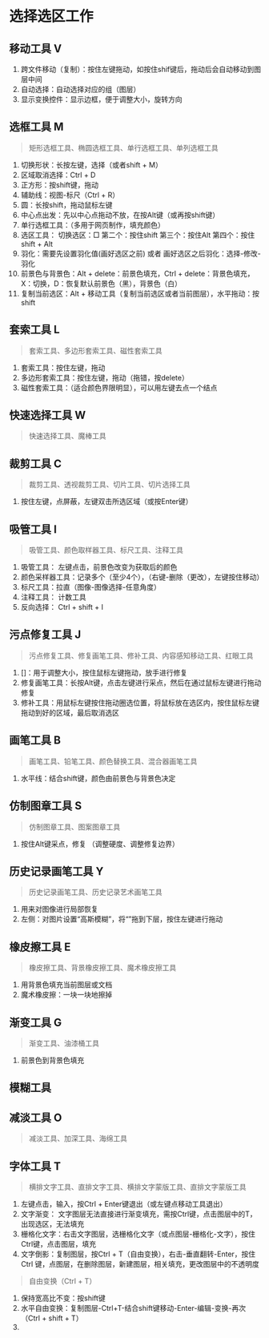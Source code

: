 # 选择选区工作

## 移动工具 V

1. 跨文件移动（复制）：按住左键拖动，如按住shif键后，拖动后会自动移动到图层中间
2. 自动选择：自动选择对应的组（图层）
3. 显示变换控件：显示边框，便于调整大小，旋转方向

## 选框工具 M
> 矩形选框工具、椭圆选框工具、单行选框工具、单列选框工具

1. 切换形状：长按左键，选择（或者shift + M）
2. 区域取消选择：Ctrl + D
3. 正方形：按shift键，拖动
4. 辅助线：视图-标尺（Ctrl + R）
5. 圆：长按shift，拖动鼠标左键
6. 中心点出发：先以中心点拖动不放，在按Alt键（或再按shift键）
7. 单行选框工具：（多用于网页制作，填充颜色）
8. 选区工具：
切换选区：□  第二个：按住shift 第三个：按住Alt 第四个：按住shift + Alt
9. 羽化：需要先设置羽化值(画好选区之前) 或者 画好选区之后羽化：选择-修改-羽化
10. 前景色与背景色：Alt + delete：前景色填充，Ctrl + delete：背景色填充，X：切换，D：恢复默认前景色（黑），背景色（白）
11. 复制当前选区：Alt + 移动工具（复制当前选区或者当前图层），水平拖动：按shift

## 套索工具 L
> 套索工具、多边形套索工具、磁性套索工具

1. 套索工具：按住左键，拖动
2. 多边形套索工具：按住左键，拖动（拖错，按delete）
3. 磁性套索工具：（适合颜色界限明显），可以用左键去点一个结点

## 快速选择工具 W
> 快速选择工具、魔棒工具

## 裁剪工具 C
> 裁剪工具、透视裁剪工具、切片工具、切片选择工具

1. 按住左键，点屏蔽，左键双击所选区域（或按Enter键）

## 吸管工具 I
> 吸管工具、颜色取样器工具、标尺工具、注释工具

1. 吸管工具： 左键点击，前景色改变为获取后的颜色
2. 颜色采样器工具：记录多个（至少4个），（右键-删除（更改），左键按住移动）
3. 标尺工具：拉直（图像-图像选择-任意角度）
4. 注释工具： 计数工具
5. 反向选择： Ctrl + shift + I

## 污点修复工具 J
> 污点修复工具、修复画笔工具、修补工具、内容感知移动工具、红眼工具
1. []：用于调整大小，按住鼠标左键拖动，放手进行修复
2. 修复画笔工具：长按Alt键，点击左键进行采点，然后在通过鼠标左键进行拖动修复
3. 修补工具：用鼠标左键按住拖动圈选位置，将鼠标放在选区内，按住鼠标左键拖动到好的区域，最后取消选区

## 画笔工具 B
> 画笔工具、铅笔工具、颜色替换工具、混合器画笔工具

1. 水平线：结合shift键，颜色由前景色与背景色决定


## 仿制图章工具 S
> 仿制图章工具、图案图章工具
1. 按住Alt键采点，修复 （调整硬度、调整修复边界）

## 历史记录画笔工具 Y
> 历史记录画笔工具、历史记录艺术画笔工具
1. 用来对图像进行局部恢复
2. 左侧：对图片设置“高斯模糊”，将“”拖到下层，按住左键进行拖动

## 橡皮擦工具 E
> 橡皮擦工具、背景橡皮擦工具、魔术橡皮擦工具
1. 用背景色填充当前图层或文档
2. 魔术橡皮擦：一块一块地擦掉

## 渐变工具 G
> 渐变工具、油漆桶工具
1. 前景色到背景色填充

## 模糊工具 

## 减淡工具 O
> 减淡工具、加深工具、海绵工具

## 字体工具 T
> 横排文字工具、直排文字工具、横排文字蒙版工具、直排文字蒙版工具
1. 左键点击，输入，按Ctrl + Enter键退出（或左键点移动工具退出）
2. 文字渐变： 文字图层无法直接进行渐变填充，需按Ctrl键，点击图层中的T，出现选区，无法填充
3. 栅格化文字：右击文字图层，选栅格化文字（或点图层-栅格化-文字），按住Ctrl键，点击图层，填充
4. 文字倒影：复制图层，按Ctrl + T（自由变换），右击-垂直翻转-Enter，按住 Ctrl 键，点图层，在删除图层，新建图层，相关填充，更改图层中的不透明度

> 自由变换（Ctrl + T）
1. 保持宽高比不变：按shift键
2. 水平自由变换：复制图层-Ctrl+T-结合shift键移动-Enter-编辑-变换-再次（Ctrl + shift + T）
3. 


